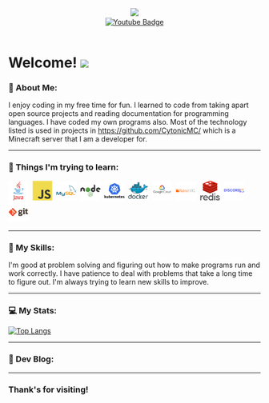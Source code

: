 <div id="header" align="center">
  <img src="https://avatars.githubusercontent.com/u/93840464?v=4&size=64" width="100"/>
</div>
<div id="badges" align="center">
  <a href="https://youtube.com/@ResPlaysIt">
    <img src="https://img.shields.io/badge/YouTube-red?style=for-the-badge&logo=youtube&logoColor=white" alt="Youtube Badge"/>
  </a>
</div>
<img src="https://komarev.com/ghpvc/?username=RespDev&style=flat-square&color=blue" alt=""/>
<h1>
  Welcome!
  <img src="https://media.giphy.com/media/hvRJCLFzcasrR4ia7z/giphy.gif" width="30px"/>
</h1>

### 📌 About Me:

I enjoy coding in my free time for fun. I learned to code from taking apart open source projects and reading documentation for programming languages. I have coded my own programs also. Most of the technology listed is used in projects in https://github.com/CytonicMC/ which is a Minecraft server that I am a developer for.

---

### 🧰 Things I'm trying to learn:
<div>
  <img src="https://github.com/devicons/devicon/blob/master/icons/java/java-original-wordmark.svg" title="Java" alt="Java" width="40" height="40"/>&nbsp;
  <img src="https://github.com/devicons/devicon/blob/master/icons/javascript/javascript-original.svg" title="JavaScript" alt="JavaScript" width="40" height="40"/>&nbsp;
  <img src="https://github.com/devicons/devicon/blob/master/icons/mysql/mysql-original-wordmark.svg" title="MySQL"  alt="MySQL" width="40" height="40"/>&nbsp;
  <img src="https://github.com/devicons/devicon/blob/master/icons/nodejs/nodejs-original-wordmark.svg" title="NodeJS" alt="NodeJS" width="40" height="40"/>&nbsp;
  <img src="https://github.com/devicons/devicon/blob/master/icons/kubernetes/kubernetes-original-wordmark.svg" title="Kubernetes" alt="Kubernetes" width="40" height="40"/>&nbsp;
  <img src="https://github.com/devicons/devicon/blob/master/icons/docker/docker-original-wordmark.svg" title="Docker" alt="Docker" width="40" height="40"/>&nbsp;
  <img src="https://github.com/devicons/devicon/blob/master/icons/googlecloud/googlecloud-original-wordmark.svg" title="Google Cloud" alt="Google Cloud" width="40" height="40"/>&nbsp;
  <img src="https://github.com/devicons/devicon/blob/master/icons/rabbitmq/rabbitmq-original-wordmark.svg" title="RabbitMQ" alt="RabbitMQ" width="40" height="40"/>&nbsp;
  <img src="https://github.com/devicons/devicon/blob/master/icons/redis/redis-original-wordmark.svg" title="Redis" alt="Redis" width="40" height="40"/>&nbsp;
  <img src="https://github.com/devicons/devicon/blob/master/icons/discordjs/discordjs-original-wordmark.svg" title="DiscordJS" **alt="DiscordJS" width="40" height="40"/>
  <img src="https://github.com/devicons/devicon/blob/master/icons/git/git-original-wordmark.svg" title="Git" **alt="Git" width="40" height="40"/>
</div>

---

### 📃 My Skills:

I'm good at problem solving and figuring out how to make programs run and work correctly. I have patience to deal with problems that take a long time to figure out. I'm always trying to learn new skills to improve.

---

### 💻 My Stats:

[![Top Langs](https://github-readme-stats.vercel.app/api/top-langs/?username=RespDev&layout=compact&theme=vision-friendly-dark)](https://github.com/anuraghazra/github-readme-stats)

---

### 📝 Dev Blog:

<!-- BLOG-POST-LIST:START -->
<!-- BLOG-POST-LIST:END -->

---

### Thank's for visiting!
